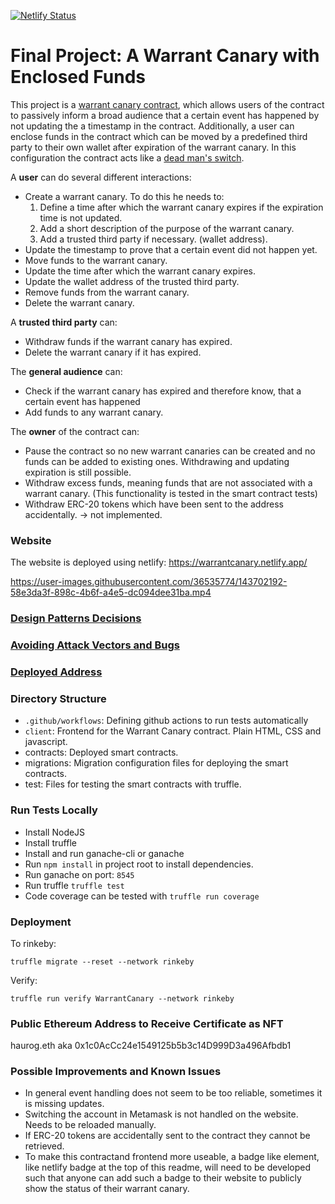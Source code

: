 [![Netlify Status](https://api.netlify.com/api/v1/badges/5561d0b9-0edc-4994-afea-e8013861e87f/deploy-status)](https://app.netlify.com/sites/warrantcanary/deploys)

# Final Project: A Warrant Canary with Enclosed Funds

This project is a [warrant canary contract](https://en.wikipedia.org/wiki/Warrant_canary), which allows users of the contract to passively inform a broad audience that a certain event has happened by not updating the a timestamp in the contract. Additionally, a user can enclose funds in the contract which can be moved by a predefined third party to their own wallet after expiration of the warrant canary. In this configuration the contract acts like a [dead man's switch](https://en.wikipedia.org/wiki/Dead_man%27s_switch).

A **user** can do several different interactions:

* Create a warrant canary. To do this he needs to:
  1. Define a time after which the warrant canary expires if the expiration time is not updated.
  2. Add a short description of the purpose of the warrant canary.
  3. Add a trusted third party if necessary. (wallet address).
* Update the timestamp to prove that a certain event did not happen yet.
* Move funds to the warrant canary.
* Update the time after which the warrant canary expires.
* Update the wallet address of the trusted third party.
* Remove funds from the warrant canary.
* Delete the warrant canary.

A **trusted third party** can:
* Withdraw funds if the warrant canary has expired.
* Delete the warrant canary if it has expired.

The **general audience** can:
* Check if the warrant canary has expired and therefore know, that a certain event has happened
* Add funds to any warrant canary.

The **owner** of the contract can:
* Pause the contract so no new warrant canaries can be created and no funds can be added to existing ones. Withdrawing and updating expiration is still possible.
* Withdraw excess funds, meaning funds that are not associated with a warrant canary. (This functionality is tested in the smart contract tests)
* Withdraw ERC-20 tokens which have been sent to the address accidentally. -> not implemented.


### Website

The website is deployed using netlify: https://warrantcanary.netlify.app/



https://user-images.githubusercontent.com/36535774/143702192-58e3da3f-898c-4b6f-a4e5-dc094dee31ba.mp4



### [Design Patterns Decisions](design_pattern_decisions.md)

### [Avoiding Attack Vectors and Bugs](avoiding_common_attacks.md)

### [Deployed Address](deployed_address.txt)

### Directory Structure

* `.github/workflows`: Defining github actions to run tests automatically
* `client`: Frontend for the Warrant Canary contract. Plain HTML, CSS and javascript.
* contracts: Deployed smart contracts.
* migrations: Migration configuration files for deploying the smart contracts.
* test: Files for testing the smart contracts with truffle.


### Run Tests Locally

* Install NodeJS
* Install truffle
* Install and run ganache-cli or ganache
* Run `npm install` in project root to install dependencies.
* Run ganache on port: `8545`
* Run truffle `truffle test`
* Code coverage can be tested with `truffle run coverage`

### Deployment

To rinkeby:
```
truffle migrate --reset --network rinkeby
```

Verify:
```
truffle run verify WarrantCanary --network rinkeby
```

### Public Ethereum Address to Receive Certificate as NFT

haurog.eth aka 0x1c0AcCc24e1549125b5b3c14D999D3a496Afbdb1

### Possible Improvements and Known Issues

* In general event handling does not seem to be too reliable, sometimes it is missing updates.
* Switching the account in Metamask is not handled on the website. Needs to be reloaded manually.
* If ERC-20 tokens are accidentally sent to the contract they cannot be retrieved.
* To make this contractand frontend more useable, a badge like element, like netlify badge at the top of this readme, will need to be developed such that anyone can add such a badge to their website to publicly show the status of their warrant canary.

